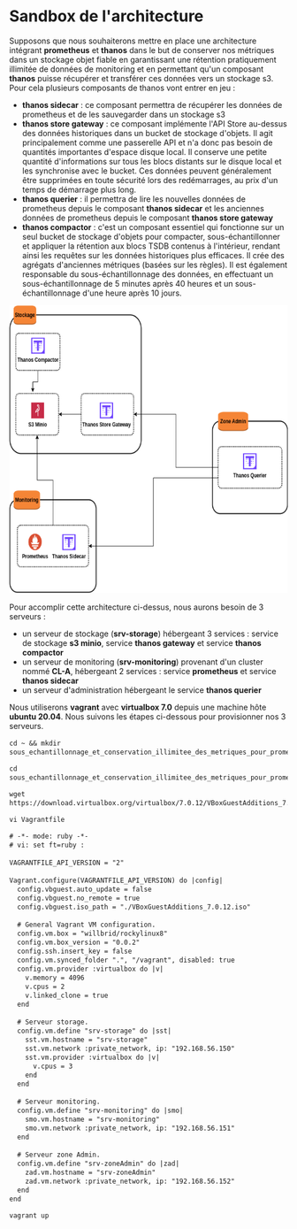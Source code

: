 # Sandbox de l'architecture

Supposons que nous souhaiterons mettre en place une architecture intégrant **prometheus** et **thanos** dans le but de conserver nos métriques dans un stockage objet fiable en garantissant une rétention pratiquement illimitée de données de monitoring et en permettant qu'un composant **thanos** puisse récupérer et transférer ces données vers un stockage s3. Pour cela plusieurs composants de thanos vont entrer en jeu :

- **thanos sidecar** : ce composant permettra de récupérer les données de prometheus et de les sauvegarder dans un stockage s3
- **thanos store gateway** : ce composant implémente l'API Store au-dessus des données historiques dans un bucket de stockage d'objets. Il agit principalement comme une passerelle API et n'a donc pas besoin de quantités importantes d'espace disque local. Il conserve une petite quantité d'informations sur tous les blocs distants sur le disque local et les synchronise avec le bucket. Ces données peuvent généralement être supprimées en toute sécurité lors des redémarrages, au prix d'un temps de démarrage plus long.
- **thanos querier** : il permettra de lire les nouvelles données de prometheus depuis le composant **thanos sidecar** et les anciennes données de prometheus depuis le composant **thanos store gateway**
- **thanos compactor** : c'est un composant essentiel qui fonctionne sur un seul bucket de stockage d'objets pour compacter, sous-échantillonner et appliquer la rétention aux blocs TSDB contenus à l'intérieur, rendant ainsi les requêtes sur les données historiques plus efficaces. Il crée des agrégats d'anciennes métriques (basées sur les règles). Il est également responsable du sous-échantillonnage des données, en effectuant un sous-échantillonnage de 5 minutes après 40 heures et un sous-échantillonnage d'une heure après 10 jours.

<p align="center">
<img src="../images/sous_echantillonnage_et_conservation_illimitee_des_metriques_pour_prometheus.png" alt="sous_echantillonnage_et_conservation_illimitee_des_metriques_pour_prometheus.png" width="620" height="520" />
</p>

Pour accomplir cette architecture ci-dessus, nous aurons besoin de 3 serveurs : 
- un serveur de stockage (**srv-storage**) hébergeant 3 services : service de stockage **s3 minio**, service **thanos gateway** et service **thanos compactor**
- un serveur de monitoring (**srv-monitoring**) provenant d'un cluster nommé **CL-A**, hébergeant 2 services : service **prometheus** et service **thanos sidecar**
- un serveur d'administration hébergeant le service **thanos querier**

Nous utiliserons **vagrant** avec **virtualbox 7.0** depuis une machine hôte **ubuntu 20.04**. Nous suivons les étapes ci-dessous pour provisionner nos 3 serveurs.

```
cd ~ && mkdir sous_echantillonnage_et_conservation_illimitee_des_metriques_pour_prometheus
```

```
cd sous_echantillonnage_et_conservation_illimitee_des_metriques_pour_prometheus
```

```
wget https://download.virtualbox.org/virtualbox/7.0.12/VBoxGuestAdditions_7.0.12.iso
```

```
vi Vagrantfile
```

```
# -*- mode: ruby -*-
# vi: set ft=ruby :

VAGRANTFILE_API_VERSION = "2"

Vagrant.configure(VAGRANTFILE_API_VERSION) do |config|
  config.vbguest.auto_update = false
  config.vbguest.no_remote = true
  config.vbguest.iso_path = "./VBoxGuestAdditions_7.0.12.iso"

  # General Vagrant VM configuration.
  config.vm.box = "willbrid/rockylinux8"
  config.vm.box_version = "0.0.2"
  config.ssh.insert_key = false
  config.vm.synced_folder ".", "/vagrant", disabled: true
  config.vm.provider :virtualbox do |v|
    v.memory = 4096
    v.cpus = 2
    v.linked_clone = true
  end

  # Serveur storage.
  config.vm.define "srv-storage" do |sst|
    sst.vm.hostname = "srv-storage"
    sst.vm.network :private_network, ip: "192.168.56.150"
    sst.vm.provider :virtualbox do |v|
      v.cpus = 3
    end
  end

  # Serveur monitoring. 
  config.vm.define "srv-monitoring" do |smo|
    smo.vm.hostname = "srv-monitoring"
    smo.vm.network :private_network, ip: "192.168.56.151"
  end

  # Serveur zone Admin.
  config.vm.define "srv-zoneAdmin" do |zad|
    zad.vm.hostname = "srv-zoneAdmin"
    zad.vm.network :private_network, ip: "192.168.56.152"
  end
end
```

```
vagrant up
```